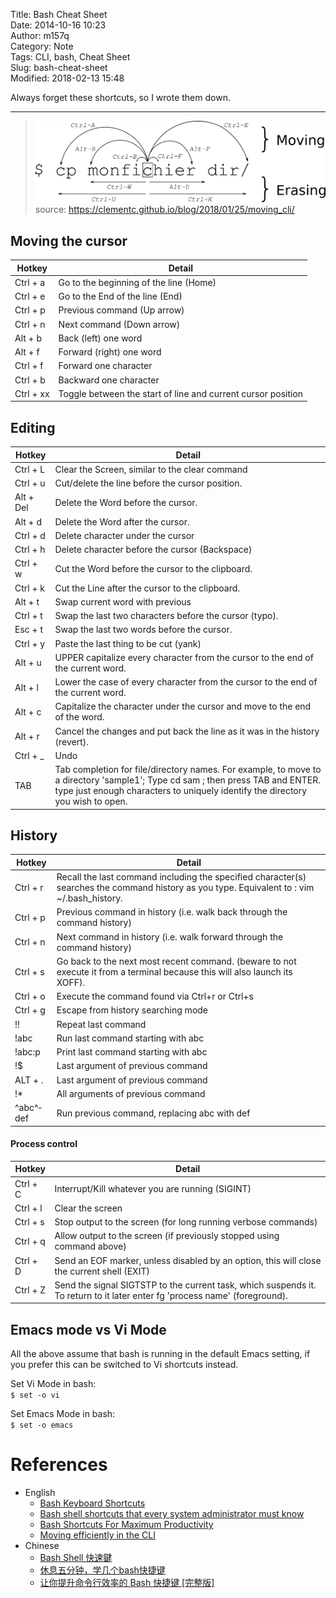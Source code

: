 Title: Bash Cheat Sheet  
Date: 2014-10-16 10:23  
Author: m157q  
Category: Note  
Tags: CLI, bash, Cheat Sheet  
Slug: bash-cheat-sheet  
Modified: 2018-02-13 15:48  
  
  
Always forget these shortcuts, so I wrote them down.  
  
---  
  
> ![moving_cli.png](/files/bash-cheat-sheet/moving_cli.png)  
source: <https://clementc.github.io/blog/2018/01/25/moving_cli/>  
  
## Moving the cursor  
  
|Hotkey    | Detail|  
|----------|-------|  
|Ctrl + a  | Go to the beginning of the line (Home)|  
|Ctrl + e  | Go to the End of the line (End)|  
|Ctrl + p  | Previous command (Up arrow)|  
|Ctrl + n  | Next command (Down arrow)|  
| Alt + b  | Back (left) one word|  
| Alt + f  | Forward (right) one word|  
|Ctrl + f  | Forward one character|  
|Ctrl + b  | Backward one character|  
|Ctrl + xx | Toggle between the start of line and current cursor position|  
  
## Editing  
  
|Hotkey    | Detail|  
|----------|-------|  
|Ctrl + L  | Clear the Screen, similar to the clear command|  
|Ctrl + u  | Cut/delete the line before the cursor position.|  
| Alt + Del| Delete the Word before the cursor.|  
| Alt + d  | Delete the Word after the cursor.|  
|Ctrl + d  | Delete character under the cursor|  
|Ctrl + h  | Delete character before the cursor (Backspace)|  
|Ctrl + w  | Cut the Word before the cursor to the clipboard.|  
|Ctrl + k  | Cut the Line after the cursor to the clipboard.|  
| Alt + t  | Swap current word with previous|  
|Ctrl + t  | Swap the last two characters before the cursor (typo).|  
|Esc  + t  | Swap the last two words before the cursor.|  
|Ctrl + y  | Paste the last thing to be cut (yank)|  
| Alt + u  | UPPER capitalize every character from the cursor to the end of the current word.|  
| Alt + l  | Lower the case of every character from the cursor to the end of the current word.|  
| Alt + c  | Capitalize the character under the cursor and move to the end of the word.|  
| Alt + r  | Cancel the changes and put back the line as it was in the history (revert).|  
|Ctrl + _  | Undo|  
|TAB       | Tab completion for file/directory names.  For example, to move to a directory            'sample1'; Type cd sam ; then press TAB and ENTER.  type just enough characters to uniquely identify  the directory you wish to open.|  
  
## History  
  
|Hotkey    | Detail|  
|----------|-------|  
|  Ctrl + r| Recall the last command including the specified character(s) searches the command history as you type. Equivalent to : vim ~/.bash_history. |  
|  Ctrl + p| Previous command in history (i.e. walk back through the command history)|  
|  Ctrl + n| Next command in history (i.e. walk forward through the command history)|  
|  Ctrl + s| Go back to the next most recent command. (beware to not execute it from a terminal because this will also launch its XOFF).|  
|  Ctrl + o| Execute the command found via Ctrl+r or Ctrl+s|  
|  Ctrl + g| Escape from history searching mode|  
|        !!| Repeat last command|  
|      !abc| Run last command starting with abc|  
|    !abc:p| Print last command starting with abc|  
|        !$| Last argument of previous command|  
|   ALT + .| Last argument of previous command|  
|        !*| All arguments of previous command|  
|^abc­^­def| Run previous command, replacing abc with def|  
  
#### Process control  
  
|Hotkey    | Detail|  
|----------|-------|  
| Ctrl + C | Interrupt/Kill whatever you are running (SIGINT)|  
| Ctrl + l | Clear the screen|  
| Ctrl + s | Stop output to the screen (for long running verbose commands)|  
| Ctrl + q | Allow output to the screen (if previously stopped using command above)|  
| Ctrl + D | Send an EOF marker, unless disabled by an option, this will close the current shell (EXIT)|  
| Ctrl + Z | Send the signal SIGTSTP to the current task, which suspends it. To return to it later enter fg 'process name' (foreground).|  
  
## Emacs mode vs Vi Mode  
  
All the above assume that bash is running in the default Emacs setting, if you prefer this can be switched to Vi shortcuts instead.  
  
Set Vi Mode in bash:  
`$ set -o vi`  
  
Set Emacs Mode in bash:  
`$ set -o emacs`  
  
# References  
  
+ English  
	+ [Bash Keyboard Shortcuts](http://ss64.com/bash/syntax-keyboard.html)  
	+ [Bash shell shortcuts that every system administrator must know](http://www.slashroot.in/bash-shell-shortcuts-every-system-administrator-must-know)  
	+ [Bash Shortcuts For Maximum Productivity](http://www.skorks.com/2009/09/bash-shortcuts-for-maximum-productivity/)  
    + [Moving efficiently in the CLI](https://clementc.github.io/blog/2018/01/25/moving_cli/)  
+ Chinese  
	+ [Bash Shell 快速鍵](http://blog.longwin.com.tw/2006/09/bash_hot_key_2006/)  
	+ [休息五分钟，学几个bash快捷键](http://roclinux.cn/?p=864)  
	+ [让你提升命令行效率的 Bash 快捷键 \[完整版\]](https://linuxtoy.org/archives/bash-shortcuts.html)  
